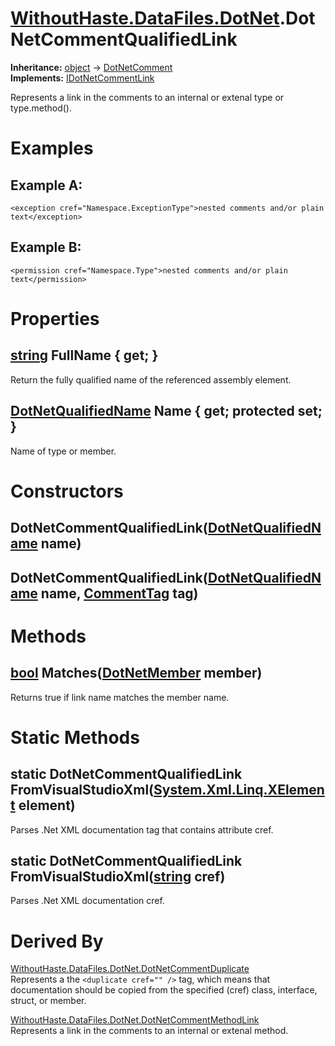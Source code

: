 # [WithoutHaste.DataFiles.DotNet](TableOfContents.WithoutHaste.DataFiles.DotNet.md).DotNetCommentQualifiedLink

**Inheritance:** [object](https://docs.microsoft.com/en-us/dotnet/api/system.object) → [DotNetComment](WithoutHaste.DataFiles.DotNet.DotNetComment.md)  
**Implements:** [IDotNetCommentLink](WithoutHaste.DataFiles.DotNet.IDotNetCommentLink.md)  

Represents a link in the comments to an internal or extenal type or type.method().  

# Examples

## Example A:

`<exception cref="Namespace.ExceptionType">nested comments and/or plain text</exception>`  

## Example B:

`<permission cref="Namespace.Type">nested comments and/or plain text</permission>`  

# Properties

## [string](https://docs.microsoft.com/en-us/dotnet/api/system.string) FullName { get; }

Return the fully qualified name of the referenced assembly element.  

## [DotNetQualifiedName](WithoutHaste.DataFiles.DotNet.DotNetQualifiedName.md) Name { get; protected set; }

Name of type or member.  

# Constructors

## DotNetCommentQualifiedLink([DotNetQualifiedName](WithoutHaste.DataFiles.DotNet.DotNetQualifiedName.md) name)

## DotNetCommentQualifiedLink([DotNetQualifiedName](WithoutHaste.DataFiles.DotNet.DotNetQualifiedName.md) name, [CommentTag](WithoutHaste.DataFiles.DotNet.CommentTag.md) tag)

# Methods

## [bool](https://docs.microsoft.com/en-us/dotnet/api/system.boolean) Matches([DotNetMember](WithoutHaste.DataFiles.DotNet.DotNetMember.md) member)

Returns true if link name matches the member name.  

# Static Methods

## static DotNetCommentQualifiedLink FromVisualStudioXml([System.Xml.Linq.XElement](https://docs.microsoft.com/en-us/dotnet/api/system.xml.linq.xelement) element)

Parses .Net XML documentation tag that contains attribute cref.  

## static DotNetCommentQualifiedLink FromVisualStudioXml([string](https://docs.microsoft.com/en-us/dotnet/api/system.string) cref)

Parses .Net XML documentation cref.  

# Derived By

[WithoutHaste.DataFiles.DotNet.DotNetCommentDuplicate](WithoutHaste.DataFiles.DotNet.DotNetCommentDuplicate.md)  
Represents a the `<duplicate cref="" />` tag, which means that documentation should be copied from the specified (cref) class, interface, struct, or member.  

[WithoutHaste.DataFiles.DotNet.DotNetCommentMethodLink](WithoutHaste.DataFiles.DotNet.DotNetCommentMethodLink.md)  
Represents a link in the comments to an internal or extenal method.  


